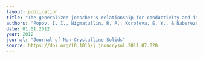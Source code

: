 ```yaml
---
layout: publication
title: "The generalized jonscher's relationship for conductivity and its confirmation for porous structures"
authors: "Popov, I. I., Nigmatullin, R. R., Koroleva, E. Y., & Nabereznov, A. A."
date: 01.01.2012
year: 2012
journal: "Journal of Non-Crystalline Solids"
source: https://doi.org/10.1016/j.jnoncrysol.2011.07.020
---
```

